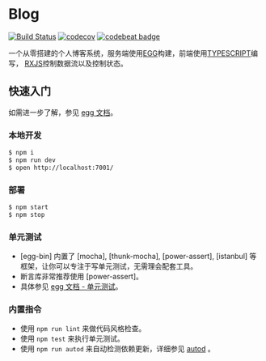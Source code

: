 # Blog

[![Build Status](https://www.travis-ci.org/gatinul/Blog.svg?branch=master)](https://travis-ci.org/gatinul/Blog)
[![codecov](https://codecov.io/gh/gatinul/Blog/branch/master/graph/badge.svg)](https://codecov.io/gh/gatinul/Blog)
[![codebeat badge](https://codebeat.co/badges/02f41e24-762d-4c06-9b93-053b081f6acf)](https://codebeat.co/projects/github-com-gatinul-blog-master)

一个从零搭建的个人博客系统，服务端使用[EGG](https://eggjs.org)构建，前端使用[TYPESCRIPT](http://www.typescriptlang.org)编写，
[RXJS](http://reactivex.io/rxjs/)控制数据流以及控制状态。

## 快速入门

<!-- 在此次添加使用文档 -->

如需进一步了解，参见 [egg 文档][egg]。

### 本地开发

```bash
$ npm i
$ npm run dev
$ open http://localhost:7001/
```

### 部署

```bash
$ npm start
$ npm stop
```

### 单元测试
- [egg-bin] 内置了 [mocha], [thunk-mocha], [power-assert], [istanbul] 等框架，让你可以专注于写单元测试，无需理会配套工具。
- 断言库非常推荐使用 [power-assert]。
- 具体参见 [egg 文档 - 单元测试](https://eggjs.org/zh-cn/core/unittest)。

### 内置指令

- 使用 `npm run lint` 来做代码风格检查。
- 使用 `npm test` 来执行单元测试。
- 使用 `npm run autod` 来自动检测依赖更新，详细参见 [autod](https://www.npmjs.com/package/autod) 。


[egg]: https://eggjs.org